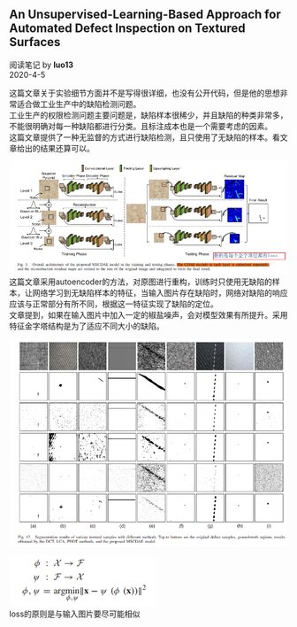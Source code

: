 ## An Unsupervised-Learning-Based Approach for Automated Defect Inspection on Textured Surfaces
阅读笔记 by **luo13**  
2020-4-5  

这篇文章关于实验细节方面并不是写得很详细，也没有公开代码，但是他的思想非常适合做工业生产中的缺陷检测问题。  
工业生产的权限检测问题主要问题是，缺陷样本很稀少，并且缺陷的种类非常多，不能很明确对每一种缺陷都进行分类。且标注成本也是一个需要考虑的因素。  
这篇文章提供了一种无监督的方式进行缺陷检测，且只使用了无缺陷的样本。看文章给出的结果还算可以。  

![结构图](../../img/defect_inspect/结构图.png)   
这篇文章采用autoencoder的方法，对原图进行重构，训练时只使用无缺陷的样本，让网络学习到无缺陷样本的特征，当输入图片存在缺陷时，网络对缺陷的响应应该与正常部分有所不同，根据这一特征实现了缺陷的定位。  
文章提到，如果在输入图片中加入一定的椒盐噪声，会对模型效果有所提升。采用特征金字塔结构是为了适应不同大小的缺陷。  

![效果图](../../img/defect_inspect/效果图.png)   

![loss](../../img/defect_inspect/loss.png)   
loss的原则是与输入图片要尽可能相似

